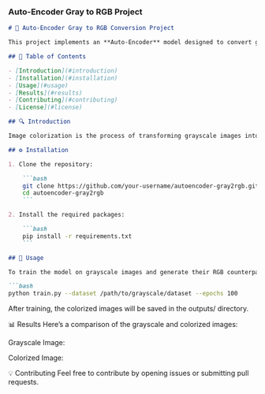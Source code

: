 ### Auto-Encoder Gray to RGB Project

```markdown
# 🎨 Auto-Encoder Gray to RGB Conversion Project

This project implements an **Auto-Encoder** model designed to convert grayscale images into their corresponding **RGB color versions** using deep learning techniques.

## 📖 Table of Contents

- [Introduction](#introduction)
- [Installation](#installation)
- [Usage](#usage)
- [Results](#results)
- [Contributing](#contributing)
- [License](#license)

## 🔍 Introduction

Image colorization is the process of transforming grayscale images into colorful images. In this project, an **Auto-Encoder** architecture is utilized to automate the colorization of grayscale images, generating realistic RGB outputs.

## ⚙️ Installation

1. Clone the repository:

    ```bash
    git clone https://github.com/your-username/autoencoder-gray2rgb.git
    cd autoencoder-gray2rgb
    ```

2. Install the required packages:

    ```bash
    pip install -r requirements.txt
    ```

## 🚀 Usage

To train the model on grayscale images and generate their RGB counterparts, run:

```bash
python train.py --dataset /path/to/grayscale/dataset --epochs 100
```

After training, the colorized images will be saved in the outputs/ directory.

📊 Results
Here’s a comparison of the grayscale and colorized images:

Grayscale Image:


Colorized Image:


💡 Contributing
Feel free to contribute by opening issues or submitting pull requests.
